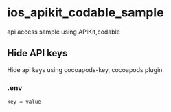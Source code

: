 # ios\_apikit\_codable\_sample
api access sample using APIKit,codable

## Hide API keys
Hide api keys using cocoapods-key, cocoapods plugin.

### .env
`key = value`
